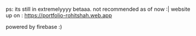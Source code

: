ps: its still in extremelyyyy betaaa. not recommended as of now :|
website up on : https://portfolio-rohitshah.web.app

powered by firebase :)
